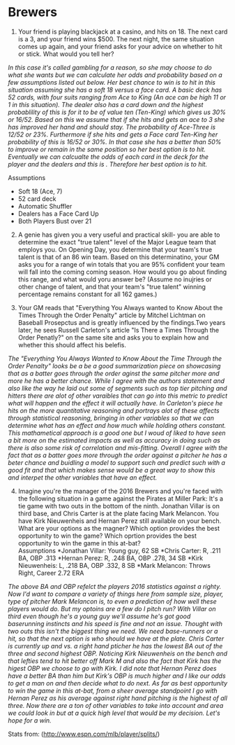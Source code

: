 # Brewers 

1. Your friend is playing blackjack at a casino, and hits on 18. The next card is a 3, and your friend wins $500. The next night, the same situation comes up again, and your friend asks for your advice on whether to hit or stick. What would you tell her?  

*In this case it's called gambling for a reason, so she may choose to do what she wants but we can calculate her odds and probability based on a few assumptions listed out below. Her best chance to win is to hit in this situation assuming she has a soft 18 versus a face card. A basic deck has 52 cards, with four suits ranging from Ace to King (An ace can be high 11 or 1 in this situation). The dealer also has a card down and the highest probablility of this is for it to be of value ten (Ten-King) which gives us 30% or 16/52. Based on this we assume that if she hits and gets an ace to 3 she has improved her hand and should stay. The probability of Ace-Three  is 12/52 or 23%. Furthermore if she hits and gets a Face card Ten-King her probability of this is 16/52 or 30%. In that case she has a better than 50% to improve or remain in the same position so her best option is to hit. Eventually we can calcualte the odds of each card in the deck for the player and the dealers and this is . Therefore her best option is to hit.* 

Assumptions 

* Soft 18 (Ace, 7) 
* 52 card deck 
* Automatic Shuffler
* Dealers has a Face Card Up 
* Both Players Bust over 21   

2. A genie has given you a very useful and practical skill- you are able to determine the exact "true talent" level of the Major League team that employs you. On Opening Day, you determine that your team's true talent is that of an 86 win team. Based on this determinatino, your GM asks you for a range of win totals that you are 95% confident your team will fall into the coming coming season. How would you go about finding this range, and what would yoru answer be? (Assume no inujries or other change of talent, and that your team's "true talent" winning percentage remains constant for all 162 games.)  

3. Your GM reads that "Everything You Always wanted to Know About the Times Through the Order Penalty" article by Mitchel Lichtman on Baseball Prosepctus and is greatly influenced by the findings.Two years later, he sees Russell Carleton's article "Is There a Times Through the Order Penatly?" on the same site and asks you to explain how and whether this should affect his belefis. 

*The "Everything You Always Wanted to Know About the Time Through the Order Penalty" looks be a be a good summarization piece on showcasing that as a batter goes through the order aginst the same pitcher more and more he has a better chance. While I agree with the authors statement and also like the way he laid out some of segments such as top tier pitching and hitters there are alot of other varaibles that can go into this metric to predict what will happen and the effect it will actually have. In Carleton's piece he hits on the more quantitative reasoning and portrays alot of these affects through statistical reasoning, bringing in other variables so that we can determine what has an effect and how much while holding others constant. This mathametical approach is a good one but I woud of liked to have seen a bit more on the estimated impacts as well as accuracy in doing such as there is also some risk of correlation and mis-fitting. Overall I agree with the fact that as a batter goes more through the order against a pitcher he has a beter chance and buidling a model to support such and predict such with a good fit and that which makes sense would be a great way to show this and interpet the other variables that have an effect.*  

4. Imagine you're the manager of the 2016 Brewers and you're faced with the following situation in a game against the Pirates at Miller Park:  It's a tie game with two outs in the bottom of the ninth. Jonathan Villar is on third base, and Chris Carter is at the plate facing Mark Melancon. You have Kirk Nieuwenheis and Hernan Perez still available on your bench. What are your options as the magner? Which option provides the best opportunity to win the game? Which oprtion provides the best opportunity to win the game in this at-bat?  
Assumptions 
*Jonathan Villar: Young guy, 62 SB
*Chris Carter: R, .211 BA, OBP .313
*Hernan Perez: R, .248 BA, OBP .278, 34 SB
*Kirk Nieuwenheis: L, .218 BA, OBP .332, 8 SB
*Mark Melancon: Throws Right, Career 2.72 ERA

*The above BA and OBP refelct the players 2016 statistics against a righty. Now I'd want to compare a variety of things here from sample size, player, type of pitcher Mark Melancon is, to even a prediction of how well these players would do. But my optoins are a few do I pitch run? With Villar on third even though he's a young guy we'll assume he's got good baserunning instincts and his speed is fine and not an issue. Thought with two outs this isn't the biggest thing we need. We need base-runners or a hit, so that the next option is who should we have at the plate. Chris Carter is currently up and vs. a right hand pticher he has the lowest BA out of the three and second highest OBP. Noticing Kirk Nieuwenheis on the bench and that lefties tend to hit better off Mark M and also the fact that Kirk has the higest OBP we choose to go with Kirk. I did note that Hernan Perez does have a better BA than him but Kirk's OBP is much higher and I like our odds to get a man on and then decide what to do next. As far as best opportunity to win the game in this at-bat, from a sheer average standpoint I go with Hernan Perez as his average against right hand pitching is the highest of all three. Now there are a ton of other variables to take into account and area we could look in but at a quick high level that would be my decision. Let's hope for a win.*   

Stats from: (http://www.espn.com/mlb/player/splits/)









